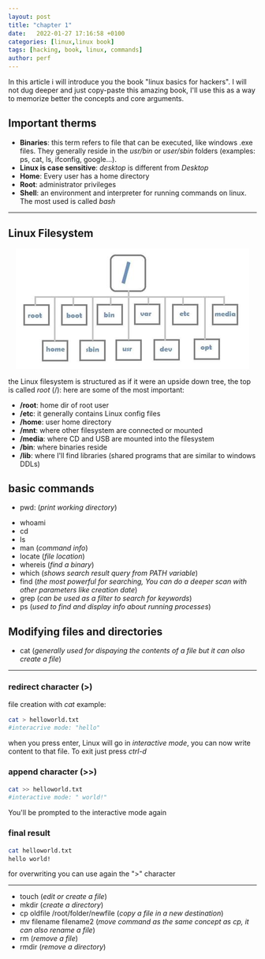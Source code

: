 ```yaml
---
layout: post
title: "chapter 1"
date:   2022-01-27 17:16:58 +0100
categories: [linux,linux book]
tags: [hacking, book, linux, commands]
author: perf
---
```

In this article i will introduce you the book "linux basics for hackers". I will not dug deeper and just copy-paste this amazing book, I'll use this as a way to memorize better the concepts and core arguments.

## Important therms

+ **Binaries**: this term refers to file that can be executed, like windows .exe files. They generally reside in the *usr/bin* or *user/sbin*  folders (examples: ps, cat, ls, ifconfig, google...).
+ **Linux is case sensitive**: *desktop* is different from *Desktop*
+ **Home**: Every user has a home directory
+ **Root**: administrator privileges
+ **Shell**: an environment and interpreter for running commands on linux. The most used is called *bash*


---
## Linux Filesystem
<center>
<img src="/assets/filesystem.jpeg">
</center>

 the Linux filesystem is structured as if it were an upside down tree, the top is called *root* (/): here are some of the most important:
+ **/root**: home dir of root user
+ **/etc**:  it generally contains Linux config files
+ **/home**: user home directory
+ **/mnt**: where other filesystem are connected or mounted
+ **/media**: where CD and USB are mounted into the filesystem
+ **/bin**: where binaries reside
+ **/lib**: where I'll find libraries (shared programs that are similar to windows DDLs)

## basic commands
- pwd: (*print working directory*)
+ whoami
+ cd
+ ls
+ man (*command info*)
+ locate (*file location*)
+ whereis (*find a binary*)
+ which (*shows search result query from PATH variable*)
+ find (*the most powerful for searching, You can do a deeper scan with other parameters like creation date*)
+ grep (*can be used as a filter to search for keywords*)
+ ps (*used to find and display info about running processes*)

## Modifying files and directories

+ cat (*generally used for dispaying the contents of a file but it can olso create a file*)
 
---
### redirect character (>)
file creation with *cat* example:
```sh
cat > helloworld.txt
#interacrive mode: "hello"
```
when you press enter, Linux will go in *interactive mode*, you can now write content to that file. To exit just press *ctrl-d*

### append character (>>)
```sh
cat >> helloworld.txt
#interactive mode: " world!"
```
You'll be prompted to the interactive mode again

### final result

```sh
cat helloworld.txt
hello world!
```

for overwriting you can use again the  ">" character

---
+ touch (*edit or create a file*)
+ mkdir (*create a directory*)
+ cp oldfile   /root/folder/newfile   (*copy a file in a new destination*)
+ mv filename  filename2 (*move command as the same concept as cp, it can also rename a file*)
+ rm (*remove a file*)
+ rmdir (*remove a directory*)